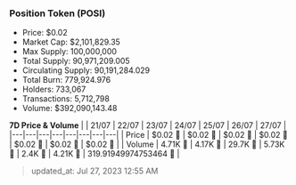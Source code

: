 
  ### Position Token (POSI)
  - Price: $0.02
  - Market Cap: $2,101,829.35
  - Max Supply: 100,000,000
  - Total Supply: 90,971,209.005
  - Circulating Supply: 90,191,284.029
  - Total Burn: 779,924.976
  - Holders: 733,067
  - Transactions: 5,712,798
  - Volume: $392,090,143.48

  **7D Price & Volume**
  | | 21&#x2F;07 | 22&#x2F;07 | 23&#x2F;07 | 24&#x2F;07 | 25&#x2F;07 | 26&#x2F;07 | 27&#x2F;07 |
  |---|---|---|---|---|---|---|---|
  | Price | $0.02 🔻 | $0.02 🚀 | $0.02 🚀 | $0.02 🚀 | $0.02 🚀 | $0.02 🚀 | $0.02 🔻 |
  | Volume | 4.71K 🚀 | 4.17K 🔻 | 29.7K 🚀 | 5.73K 🔻 | 2.4K 🔻 | 4.21K 🚀 | 319.91949974753464 🔻 |

  > updated_at: Jul 27, 2023 12:55 AM
